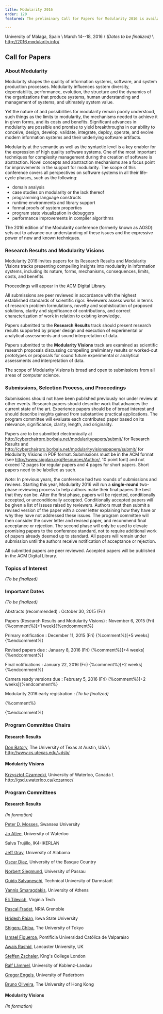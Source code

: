 ```yaml
---
title: Modularity 2016
order: 120
featured: The preliminary Call for Papers for Modularity 2016 is available

---
```


University of Málaga, Spain \\
March 14--18, 2016 \\
_(Dates to be finalized)_ \\
<http://2016.modularity.info/>


Call for Papers
----------------

### About Modularity

Modularity shapes the quality of information systems, software, and system
production processes. Modularity influences system diversity, dependability,
performance, evolution, the structure and the dynamics of the organizations
that produce systems, human understanding and management of systems, and
ultimately system value.

Yet the nature of and possibilities for modularity remain poorly understood,
such things as the limits to modularity, the mechanisms needed to achieve it in
given forms, and its costs and benefits. Significant advances in modularity are
possible and promise to yield breakthroughs in our ability to conceive, design,
develop, validate, integrate, deploy, operate, and evolve modern information
systems and their underlying software artifacts.

Modularity at the semantic as well as the syntactic level is a key enabler for
the expression of high quality software systems. One of the most important
techniques for complexity management during the creation of software is
abstraction. Novel concepts and abstraction mechanisms are a focus point for
improvements in the support for modularity. The scope of this conference covers
all perspectives on software systems in all their life-cycle phases, such as
the following:

 * domain analysis
 * case studies on modularity or the lack thereof
 * programming language constructs
 * runtime environments and library support
 * formal proofs of system properties
 * program state visualization in debuggers
 * performance improvements in compiler algorithms

The 2016 edition of the Modularity conference (formerly known as AOSD) sets out
to advance our understanding of these issues and the expressive power of new
and known techniques.


### Research Results and Modularity Visions

Modularity 2016 invites papers for its Research Results and Modularity Visions
tracks presenting compelling insights into modularity in information systems,
including its nature, forms, mechanisms, consequences, limits, costs, and
benefits.

Proceedings will appear in the ACM Digital Library.

All submissions are peer reviewed in accordance with the highest established
standards of scientific rigor. Reviewers assess works in terms of research
problem formulations, novelty and sophistication of proposed solutions, clarity
and significance of contributions, and correct characterization of work in
relation to existing knowledge.

Papers submitted to the **Research Results** track should present research
results supported by proper design and execution of experimental or analytical
assessments and sound interpretation of data.

Papers submitted to the **Modularity Visions** track are examined
as scientific research proposals discussing compelling
preliminary results or worked-out prototypes or proposals for sound
future experimental or analytical assessments and interpretation
of data.
<!-- The use of worked-out prototypes to support new
ideas is strongly encouraged. -->
The scope of Modularity Visions is broad and open to submissions from all areas
of computer science.

### Submissions, Selection Process, and Proceedings

Submissions should not have been published previously nor under review at other
events. Research papers should describe work that advances the current state of
the art. Experience papers should be of broad interest and should describe
insights gained from substantive practical applications. The program committee
will evaluate each contributed paper based on its relevance, significance,
clarity, length, and originality.

Papers are to be submitted electronically at
<http://cyberchairpro.borbala.net/modularitypapers/submit/> for Research
Results and <http://cyberchairpro.borbala.net/modularityvisionspapers/submit/>
for Modularity Visions in PDF format. Submissions must be in the ACM format
(see <http://www.sigplan.org/Resources/Author/>, 10 point font) and not exceed
12 pages for regular papers and 4 pages for short papers. Short papers need to
be labelled as such.

_Note:_ In previous years, the conference had two rounds of submissions and
reviews. Starting this year, Modularity 2016 will run a **single-round** two-phase
reviewing process to help authors make their final papers the best that they
can be. After the first phase, papers will be rejected, conditionally accepted,
or unconditionally accepted. Conditionally accepted papers will be given a list
of issues raised by reviewers. Authors must then submit a revised version of
the paper with a cover letter explaining how they have or why they have not
addressed these issues. The program committee will then consider the cover letter and
revised paper, and recommend final acceptance or rejection. The second phase
will only be used to elevate promising papers to the conference standard, not
to require additional work of papers already deemed up to standard. All papers
will remain under submission until the authors receive notification of
acceptance or rejection.

All submitted papers are peer reviewed. Accepted papers will be published in
the ACM Digital Library.


### Topics of Interest

_(To be finalized)_


### Important Dates


_(To be finalized)_

Abstracts (recommended)
: October 30, 2015 (Fri)

Papers (Research Results and Modularity Visions)
: November 6, 2015 (Fri) {%comment%}[+1 week]{%endcomment%}

Primary notification
: December 11, 2015 (Fri) {%comment%}[+5 weeks]{%endcomment%}

Revised papers due
: January 8, 2016 (Fri) {%comment%}[+4 weeks]{%endcomment%}

Final notifications
: January 22, 2016 (Fri) {%comment%}[+2 weeks]{%endcomment%}

Camera ready versions due
: February 5, 2016 (Fri) {%comment%}[+2 weeks]{%endcomment%}

Modularity 2016 early registration
: _(To be finalized)_ 

{%comment%}
<!--??? ONE MONTH PRIOR TO CONFERENCE ??? -->
{%endcomment%}

### Program Committee Chairs

#### Research Results

[Don Batory](mailto:batory@cs.utexas.edu), The University of Texas at Austin, USA  \\
<http://www.cs.utexas.edu/~dsb/>

#### Modularity Visions

[Krzysztof Czarnecki](mailto:kczarnec@gsd.uwaterloo.ca), University of Waterloo, Canada \\
<http://gsd.uwaterloo.ca/kczarnec/>



### Program Committees

#### Research Results

_(In formation)_

[Peter D. Mosses](http://www.cs.swansea.ac.uk/%7Ecspdm/), Swansea University

[Jo Atlee](https://cs.uwaterloo.ca/%7Ejmatlee/), University of Waterloo

Salva Trujillo, IK4-IKERLAN

[Jeff Gray](http://gray.cs.ua.edu), University of Alabama

[Oscar Diaz](http://www.onekin.org/content/oscar-diaz), University of the Basque Country

[Norbert Siegmund](http://www.infosun.fim.uni-passau.de/spl/people-nsiegmund.php), University of Passau

[Guido Salvaneschi](http://www.guidosalvaneschi.com), Technical University of Darmstadt

[Yannis Smaragdakis](http://smaragd.org), University of Athens

[Eli Tilevich](http://people.cs.vt.edu/%7Etilevich/), Virginia Tech

[Pascal Fradet](http://www.inrialpes.fr/pop-art/people/fradet), NRIA Grenoble

[Hridesh Rajan](http://www.cs.iastate.edu/%7Ehridesh/), Iowa State University

[Shigeru Chiba](http://www.csg.ci.i.u-tokyo.ac.jp/%7Echiba/), The University of Tokyo

[Ismael Figueroa](http://www.inf.ucv.cl/%7Eifigueroa), Pontificia Universidad Católica de Valparaíso

[Awais Rashid](http://www.research.lancs.ac.uk/portal/en/people/awais-rashid), Lancaster University, UK

[Steffen Zschaler](http://www.steffen-zschaler.de/), King's College London

[Ralf Lämmel](http://softlang.wikidot.com/rlaemmel:home), University of Koblenz-Landau

[Gregor Engels](http://www.upb.de/cs/engels.html), University of Paderborn

[Bruno Oliveira](http://i.cs.hku.hk/%7Ebruno/), The University of Hong Kong

#### Modularity Visions

_(In formation)_

